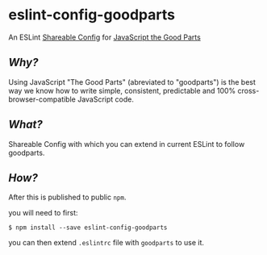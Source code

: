 # eslint-config-goodparts
An ESLint [Shareable Config](http://eslint.org/docs/developer-guide/shareable-configs) for [JavaScript the Good Parts](https://github.com/dwyl/goodparts)

## *Why?*

Using JavaScript "The Good Parts" (abreviated to "goodparts") is the best way we know 
how to write simple, consistent, predictable and 100% cross-browser-compatible JavaScript code.

## *What?*

Shareable Config with which you can extend in current ESLint to follow goodparts.

## *How?*

After this is published to public `npm`.

you will need to first:

```$ npm install --save eslint-config-goodparts```

you can then extend `.eslintrc` file with `goodparts` to use it.